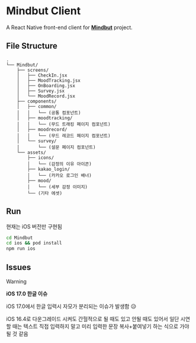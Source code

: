 # Mindbut Client
A React Native front-end client for [**Mindbut**](https://github.com/MindBut/model) project.

## File Structure
```
.
└── Mindbut/
    ├── screens/
    │   ├── CheckIn.jsx
    │   ├── MoodTracking.jsx
    │   ├── OnBoarding.jsx
    │   ├── Survey.jsx
    │   └── MoodRecord.jsx
    ├── components/
    │   ├── common/
    │   │   └── (공통 컴포넌트)
    │   ├── moodtracking/
    │   │   └── (무드 트래킹 페이지 컴포넌트)
    │   ├── moodrecord/
    │   │   └── (무드 레코드 페이지 컴포넌트)
    │   └── survey/
    │       └── (설문 페이지 컴포넌트)  
    └── assets/
        ├── icons/
        │   └── (감정의 이유 아이콘)
        ├── kakao_login/
        │   └── (카카오 로그인 배너)
        ├── mood/
        │   └── (세부 감정 이미지)
        └── (기타 에셋)
```

## Run
현재는 iOS 버전만 구현됨

```bash
cd Mindbut
cd ios && pod install
npm run ios
```

## Issues
> [!WARNING]
> **iOS 17.0 한글 이슈**
>
> iOS 17.0에서 한글 입력시 자모가 분리되는 이슈가 발생함 😥
>
> iOS 16.4로 다운그레이드 시켜도 간헐적으로 될 때도 있고 안될 때도 있어서 일단 시연할 때는 텍스트 직접 입력하지 말고 미리 입력한 문장 복사+붙여넣기 하는 식으로 가야될 것 같음

